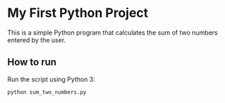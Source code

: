 # My First Python Project

This is a simple Python program that calculates the sum of two numbers entered by the user.

## How to run

Run the script using Python 3:

```bash
python sum_two_numbers.py
